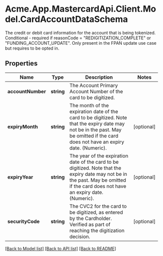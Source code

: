 # Acme.App.MastercardApi.Client.Model.CardAccountDataSchema
The credit or debit card information for the account that is being tokenized. Conditional - required if reasonCode = \"REDIGITIZATION_COMPLETE\" or \"FUNDING_ACCOUNT_UPDATE\". Only present in the FPAN update use case but requires to be opted in.

## Properties

Name | Type | Description | Notes
------------ | ------------- | ------------- | -------------
**accountNumber** | **string** | The Account Primary Account Number of the card to be digitized. | 
**expiryMonth** | **string** | The month of the expiration date of the card to be digitized. Note that the expiry date may not be in the past. May be omitted if the card does not have an expiry date. (Numeric). | [optional] 
**expiryYear** | **string** | The year of the expiration date of the card to be digitized. Note that the expiry date may not be in the past. May be omitted if the card does not have an expiry date. (Numeric). | [optional] 
**securityCode** | **string** | The CVC2 for the card to be digitized, as entered by the Cardholder. Verified as part of reaching the digitization decision. | [optional] 

[[Back to Model list]](../README.md#documentation-for-models) [[Back to API list]](../README.md#documentation-for-api-endpoints) [[Back to README]](../README.md)

